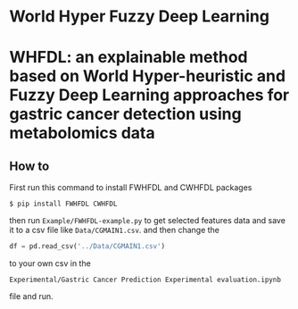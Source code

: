 # World Hyper Fuzzy Deep Learning
# WHFDL: an explainable method based on World Hyper-heuristic and Fuzzy Deep Learning approaches for gastric cancer detection using metabolomics data

## How to
First run this command to install FWHFDL and CWHFDL packages
```shell
$ pip install FWHFDL CWHFDL
```

then run `Example/FWHFDL-example.py` to get selected features data and save it to a csv file like `Data/CGMAIN1.csv`.
and then change the 
```python
df = pd.read_csv('../Data/CGMAIN1.csv')
```
to your own csv in the
```
Experimental/Gastric Cancer Prediction Experimental evaluation.ipynb
```
file and run.
